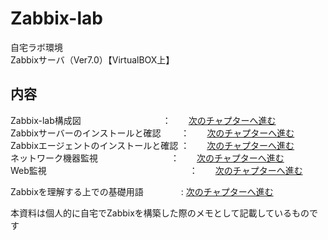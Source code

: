 # Zabbix-lab

自宅ラボ環境<br>
Zabbixサーバ（Ver7.0）【VirtualBOX上】

## 内容<br>
Zabbix-lab構成図　　　　　　　　　     ：　　[次のチャプターへ進む](./ZabbixｰTraining-structure-diagram.md) <br>
Zabbixサーバーのインストールと確認　　  ：　　[次のチャプターへ進む](./ZabbixｰServer-install.md) <br>
Zabbixエージェントのインストールと確認  ：　　[次のチャプターへ進む](./ZabbixｰAgent-install.md) <br>
ネットワーク機器監視　　　　　　　　    ：　　[次のチャプターへ進む](./Zabbix-network-monitoring.md) <br>
Web監視　　　　　　　　　　　　　　　　 ：　　[次のチャプターへ進む](./Zabbix-Web-monitoring.md) <br>

Zabbixを理解する上での基礎用語　　　　  :    [次のチャプターへ進む](./Zabbix-basic-terminology.md) <br>


本資料は個人的に自宅でZabbixを構築した際のメモとして記載しているものです<br>


